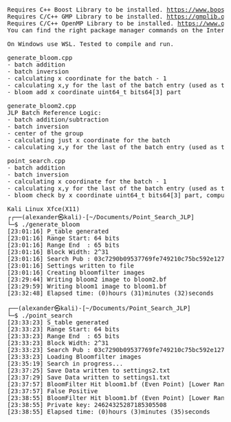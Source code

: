 <pre>
Requires C++ Boost Library to be installed. <a href="https://www.boost.org">https://www.boost.org</a>
Requires C/C++ GMP Library to be installed. <a href="https://gmplib.org">https://gmplib.org</a>
Requires C/C++ OpenMP Library to be installed. <a href="https://www.openmp.org">https://www.openmp.org</a>
You can find the right package manager commands on the Internet for your Linux Distro.

On Windows use WSL. Tested to compile and run.

generate_bloom.cpp
- batch addition
- batch inversion
- calculating x coordinate for the batch - 1
- calculating x,y for the last of the batch entry (used as the next startPoint)
- bloom add x coordinate uint64_t bits64[3] part

generate_bloom2.cpp
JLP Batch Reference Logic:
- batch addition/subtraction
- batch inversion
- center of the group
- calculating just x coordinate for the batch
- calculating x,y for the last of the batch entry (used as the next startPoint)

point_search.cpp
- batch addition
- batch inversion
- calculating x coordinate for the batch - 1
- calculating x,y for the last of the batch entry (used as the next startPoint)
- bloom check by x coordinate uint64_t bits64[3] part, computing y coordinate only if there is a hit

Kali Linux Xfce(X11)  
┌┌──(alexander㉿kali)-[~/Documents/Point_Search_JLP]
└─$ ./generate_bloom
[23:01:16] P_table generated
[23:01:16] Range Start: 64 bits
[23:01:16] Range End  : 65 bits
[23:01:16] Block Width: 2^31
[23:01:16] Search Pub : 03c7290b09537769fe749210c75bc592e127204ad8b677c79f3f0c51e73b2f6d8c
[23:01:16] Settings written to file
[23:01:16] Creating bloomfilter images
[23:29:44] Writing bloom2 image to bloom2.bf
[23:29:59] Writing bloom1 image to bloom1.bf
[23:32:48] Elapsed time: (0)hours (31)minutes (32)seconds
                                                                                                                  
┌──(alexander㉿kali)-[~/Documents/Point_Search_JLP]
└─$ ./point_search  
[23:33:23] S_table generated
[23:33:23] Range Start: 64 bits
[23:33:23] Range End  : 65 bits
[23:33:23] Block Width: 2^31
[23:33:23] Search Pub : 03c7290b09537769fe749210c75bc592e127204ad8b677c79f3f0c51e73b2f6d8c
[23:33:23] Loading Bloomfilter images
[23:35:19] Search in progress...
[23:37:25] Save Data written to settings2.txt
[23:37:29] Save Data written to settings1.txt
[23:37:57] BloomFilter Hit bloom1.bf (Even Point) [Lower Range Half]
[23:37:57] False Positive
[23:38:55] BloomFilter Hit bloom1.bf (Even Point) [Lower Range Half]
[23:38:55] Private key: 24624325287185305508
[23:38:55] Elapsed time: (0)hours (3)minutes (35)seconds

</pre>
